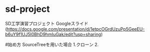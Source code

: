 # sd-project
SD工学演習プロジェクト
Googleスライド(https://docs.google.com/presentation/d/1etpcOGrdUzuPp5GeeEU-b6uY9f1UJ5I0BhD9hmIuGak/edit?usp=sharing)

#始め方
SourceTreeを用いた場合
1.クローン
2.
